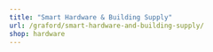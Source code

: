 ```yaml
---
title: "Smart Hardware & Building Supply"
url: /graford/smart-hardware-and-building-supply/
shop: hardware
---
```

